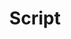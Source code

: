 ---
template: TermDetailPage
title: Script
description: A generic term for an executable program in the ledger. In the Cardano blockchain, these are written in Plutus Core.
aliases: script, scripts
keywords: script
identities: 
    - slug: /identities/wael-ivie
      role: author
---